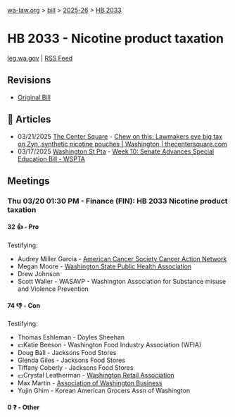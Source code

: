 [wa-law.org](/) > [bill](/bill/) > [2025-26](/bill/2025-26/) > [HB 2033](/bill/2025-26/hb/2033/)

# HB 2033 - Nicotine product taxation
[leg.wa.gov](https://app.leg.wa.gov/billsummary?BillNumber=2033&Year=2025&Initiative=false) | [RSS Feed](./rss.xml)

## Revisions
* [Original Bill](1/)

## 📰 Articles
* 03/21/2025 [The Center Square](/org/the_center_square/) - [Chew on this: Lawmakers eye big tax on Zyn, synthetic nicotine pouches | Washington | thecentersquare.com](https://www.thecentersquare.com/washington/article_743ef06c-628d-490e-9163-e38187287db9.html#:~:text=House%20Bill%202033)
* 03/17/2025 [Washington St Pta](/org/washington_st_pta/) - [Week 10: Senate Advances Special Education Bill - WSPTA](https://www.wastatepta.org/senate-advances-special-education-bill/#:~:text=HB%202033)

## Meetings
### Thu 03/20 01:30 PM - Finance (FIN): HB 2033 Nicotine product taxation
#### 32 👍 - Pro
Testifying:
* Audrey Miller Garcia - [American Cancer Society Cancer Action Network](/org/american_cancer_society_cancer_action_network/)
* Megan Moore - [Washington State Public Health Association](/org/washington_state_public_health_association/)
* Drew Johnson
* Scott Waller - WASAVP - Washington Association for Substance misuse and Violence Prevention

#### 74 👎 - Con
Testifying:
* Thomas Eshleman - Doyles Sheehan
* 💵Katie Beeson - Washington Food Industry Association (WFIA)
* Doug Ball - Jacksons Food Stores
* Glenda Giles - Jacksons Food Stores
* Tiffany Coberly - Jacksons Food Stores
* 💵Crystal Leatherman - [Washington Retail Association](/org/washington_retail_association/)
* Max Martin - [Association of Washington Business](/org/association_of_washington_business/)
* Yujin Ghim - Korean American Grocers Assn of Washington

#### 0 ❓ - Other
